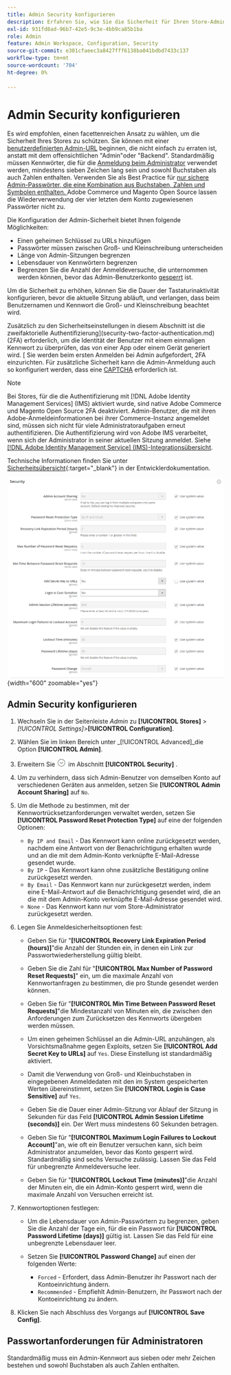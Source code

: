 ```yaml
---
title: Admin Security konfigurieren
description: Erfahren Sie, wie Sie die Sicherheit für Ihren Store-Administrator konfigurieren.
exl-id: 931fd8ad-96b7-42e5-9c3e-4bb9ca85b1ba
role: Admin
feature: Admin Workspace, Configuration, Security
source-git-commit: e301cfaeec3a8427fff6138ba041bdbd7433c137
workflow-type: tm+mt
source-wordcount: '704'
ht-degree: 0%

---
```


# Admin Security konfigurieren

Es wird empfohlen, einen facettenreichen Ansatz zu wählen, um die Sicherheit Ihres Stores zu schützen. Sie können mit einer [benutzerdefinierten Admin-URL](../stores-purchase/store-urls.md#use-a-custom-admin-url) beginnen, die nicht einfach zu erraten ist, anstatt mit dem offensichtlichen &quot;Admin&quot;oder &quot;Backend&quot;. Standardmäßig müssen Kennwörter, die für die [Anmeldung beim Administrator](../getting-started/admin-signin.md) verwendet werden, mindestens sieben Zeichen lang sein und sowohl Buchstaben als auch Zahlen enthalten. Verwenden Sie als Best Practice für [ nur sichere Admin-Passwörter, die eine Kombination aus Buchstaben, Zahlen und Symbolen enthalten. ](https://experienceleague.adobe.com/docs/commerce-operations/implementation-playbook/best-practices/launch/security-best-practices.html) Adobe Commerce und Magento Open Source lassen die Wiederverwendung der vier letzten dem Konto zugewiesenen Passwörter nicht zu.

Die Konfiguration der Admin-Sicherheit bietet Ihnen folgende Möglichkeiten:

- Einen geheimen Schlüssel zu URLs hinzufügen
- Passwörter müssen zwischen Groß- und Kleinschreibung unterscheiden
- Länge von Admin-Sitzungen begrenzen
- Lebensdauer von Kennwörtern begrenzen
- Begrenzen Sie die Anzahl der Anmeldeversuche, die unternommen werden können, bevor das Admin-Benutzerkonto [gesperrt](permissions-users-all.md#locked-users) ist.

Um die Sicherheit zu erhöhen, können Sie die Dauer der Tastaturinaktivität konfigurieren, bevor die aktuelle Sitzung abläuft, und verlangen, dass beim Benutzernamen und Kennwort die Groß- und Kleinschreibung beachtet wird.

Zusätzlich zu den Sicherheitseinstellungen in diesem Abschnitt ist die zweifaktorielle Authentifizierung](security-two-factor-authentication.md) (2FA) erforderlich, um die Identität der Benutzer mit einem einmaligen Kennwort zu überprüfen, das von einer App oder einem Gerät generiert wird. [ Sie werden beim ersten Anmelden bei Admin aufgefordert, 2FA einzurichten. Für zusätzliche Sicherheit kann die Admin-Anmeldung auch so konfiguriert werden, dass eine [CAPTCHA](security-captcha.md) erforderlich ist.

>[!NOTE]
>
>Bei Stores, für die die Authentifizierung mit [!DNL Adobe Identity Management Services] (IMS) aktiviert wurde, sind native Adobe Commerce und Magento Open Source 2FA deaktiviert. Admin-Benutzer, die mit ihren Adobe-Anmeldeinformationen bei ihrer Commerce-Instanz angemeldet sind, müssen sich nicht für viele Administratoraufgaben erneut authentifizieren. Die Authentifizierung wird von Adobe IMS verarbeitet, wenn sich der Administrator in seiner aktuellen Sitzung anmeldet. Siehe [[!DNL Adobe Identity Management Service]  (IMS)-Integrationsübersicht](../getting-started/adobe-ims-integration-overview.md).

Technische Informationen finden Sie unter [Sicherheitsübersicht](https://developer.adobe.com/commerce/php/architecture/basics/security/){:target=&quot;_blank&quot;} in der Entwicklerdokumentation.

![Sicherheit des Administrators](../configuration-reference/advanced/assets/admin-security.png){width="600" zoomable="yes"}

## Admin Security konfigurieren

1. Wechseln Sie in der Seitenleiste _Admin_ zu **[!UICONTROL Stores]** > _[!UICONTROL Settings]_>**[!UICONTROL Configuration]**.

1. Wählen Sie im linken Bereich unter _[!UICONTROL Advanced]_die Option **[!UICONTROL Admin]**.

1. Erweitern Sie ![Erweiterungsauswahl](../assets/icon-display-expand.png) im Abschnitt **[!UICONTROL Security]** .

1. Um zu verhindern, dass sich Admin-Benutzer von demselben Konto auf verschiedenen Geräten aus anmelden, setzen Sie **[!UICONTROL Admin Account Sharing]** auf `No`.

1. Um die Methode zu bestimmen, mit der Kennwortrücksetzanforderungen verwaltet werden, setzen Sie **[!UICONTROL Password Reset Protection Type]** auf eine der folgenden Optionen:

   - `By IP and Email` - Das Kennwort kann online zurückgesetzt werden, nachdem eine Antwort von der Benachrichtigung erhalten wurde und an die mit dem Admin-Konto verknüpfte E-Mail-Adresse gesendet wurde.
   - `By IP` - Das Kennwort kann ohne zusätzliche Bestätigung online zurückgesetzt werden.
   - `By Email` - Das Kennwort kann nur zurückgesetzt werden, indem eine E-Mail-Antwort auf die Benachrichtigung gesendet wird, die an die mit dem Admin-Konto verknüpfte E-Mail-Adresse gesendet wird.
   - `None` - Das Kennwort kann nur vom Store-Administrator zurückgesetzt werden.

1. Legen Sie Anmeldesicherheitsoptionen fest:

   - Geben Sie für &quot;**[!UICONTROL Recovery Link Expiration Period (hours)]**&quot;die Anzahl der Stunden ein, in denen ein Link zur Passwortwiederherstellung gültig bleibt.

   - Geben Sie die Zahl für &quot;**[!UICONTROL Max Number of Password Reset Requests]**&quot; ein, um die maximale Anzahl von Kennwortanfragen zu bestimmen, die pro Stunde gesendet werden können.

   - Geben Sie für &quot;**[!UICONTROL Min Time Between Password Reset Requests]**&quot;die Mindestanzahl von Minuten ein, die zwischen den Anforderungen zum Zurücksetzen des Kennworts übergeben werden müssen.

   - Um einen geheimen Schlüssel an die Admin-URL anzuhängen, als Vorsichtsmaßnahme gegen Exploits, setzen Sie **[!UICONTROL Add Secret Key to URLs]** auf `Yes`. Diese Einstellung ist standardmäßig aktiviert.

   - Damit die Verwendung von Groß- und Kleinbuchstaben in eingegebenen Anmeldedaten mit den im System gespeicherten Werten übereinstimmt, setzen Sie **[!UICONTROL Login is Case Sensitive]** auf `Yes`.

   - Geben Sie die Dauer einer Admin-Sitzung vor Ablauf der Sitzung in Sekunden für das Feld **[!UICONTROL Admin Session Lifetime (seconds)]** ein. Der Wert muss mindestens 60 Sekunden betragen.

   - Geben Sie für &quot;**[!UICONTROL Maximum Login Failures to Lockout Account]**&quot;an, wie oft ein Benutzer versuchen kann, sich beim Administrator anzumelden, bevor das Konto gesperrt wird. Standardmäßig sind sechs Versuche zulässig. Lassen Sie das Feld für unbegrenzte Anmeldeversuche leer.

   - Geben Sie für &quot;**[!UICONTROL Lockout Time (minutes)]**&quot;die Anzahl der Minuten ein, die ein Admin-Konto gesperrt wird, wenn die maximale Anzahl von Versuchen erreicht ist.

1. Kennwortoptionen festlegen:

   - Um die Lebensdauer von Admin-Passwörtern zu begrenzen, geben Sie die Anzahl der Tage ein, für die ein Passwort für **[!UICONTROL Password Lifetime (days)]** gültig ist. Lassen Sie das Feld für eine unbegrenzte Lebensdauer leer.

   - Setzen Sie **[!UICONTROL Password Change]** auf einen der folgenden Werte:

      - `Forced` - Erfordert, dass Admin-Benutzer ihr Passwort nach der Kontoeinrichtung ändern.
      - `Recommended` - Empfiehlt Admin-Benutzern, ihr Passwort nach der Kontoeinrichtung zu ändern.

1. Klicken Sie nach Abschluss des Vorgangs auf **[!UICONTROL Save Config]**.

## Passwortanforderungen für Administratoren

Standardmäßig muss ein Admin-Kennwort aus sieben oder mehr Zeichen bestehen und sowohl Buchstaben als auch Zahlen enthalten.
